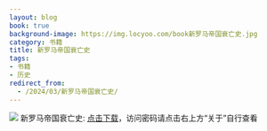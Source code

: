 ```yaml
---
layout: blog
book: true
background-image: https://img.locyoo.com/book新罗马帝国衰亡史.jpg
category: 书籍
title: 新罗马帝国衰亡史
tags:
- 书籍
- 历史
redirect_from:
  - /2024/03/新罗马帝国衰亡史/
---
```

![](https://img.locyoo.com/book新罗马帝国衰亡史.jpg)
新罗马帝国衰亡史: <a name = "ref1" href="https://url18.ctfile.com/f/50983618-1063935740-f07c1c?p=3619">点击下载</a>，访问密码请点击右上方“关于”自行查看